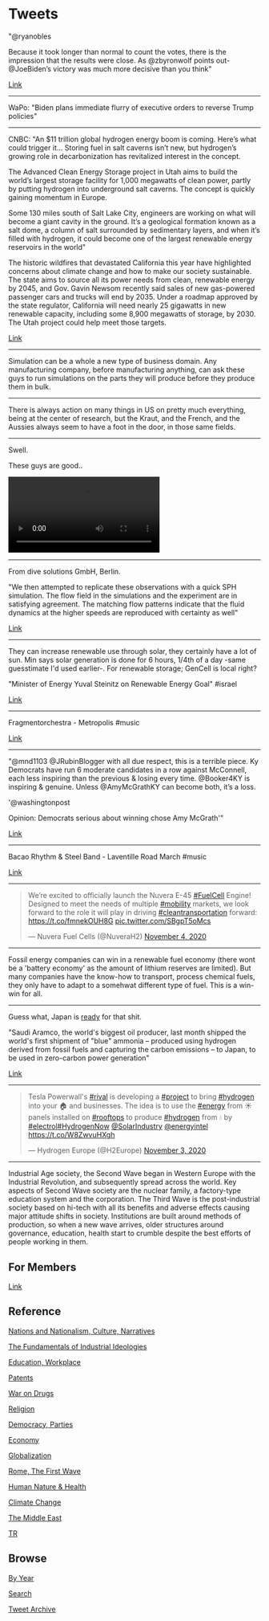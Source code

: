 # Tweets


"@ryanobles

Because it took longer than normal to count the votes, there is the
impression that the results were close. As @zbyronwolf points out-
@JoeBiden’s victory was much more decisive than you think"

[Link](https://twitter.com/ryanobles/status/1325235224989626368)

---

WaPo: "Biden plans immediate flurry of executive orders to reverse
Trump policies"

---

CNBC: "An $11 trillion global hydrogen energy boom is coming. Here’s
what could trigger it... Storing fuel in salt caverns isn’t new, but
hydrogen’s growing role in decarbonization has revitalized interest in
the concept.

The Advanced Clean Energy Storage project in Utah aims to build the
world’s largest storage facility for 1,000 megawatts of clean power,
partly by putting hydrogen into underground salt caverns. The concept
is quickly gaining momentum in Europe.

Some 130 miles south of Salt Lake City, engineers are working on what
will become a giant cavity in the ground. It’s a geological formation
known as a salt dome, a column of salt surrounded by sedimentary
layers, and when it’s filled with hydrogen, it could become one of the
largest renewable energy reservoirs in the world"

The historic wildfires that devastated California this year have
highlighted concerns about climate change and how to make our society
sustainable. The state aims to source all its power needs from clean,
renewable energy by 2045, and Gov. Gavin Newsom recently said sales of
new gas-powered passenger cars and trucks will end by 2035. Under a
roadmap approved by the state regulator, California will need nearly
25 gigawatts in new renewable capacity, including some 8,900 megawatts
of storage, by 2030. The Utah project could help meet those targets.

[Link](https://www.cnbc.com/2020/11/01/how-salt-caverns-may-trigger-11-trillion-hydrogen-energy-boom-.html)

---

Simulation can be a whole a new type of business domain. Any
manufacturing company, before manufacturing anything, can ask these
guys to run simulations on the parts they will produce before they
produce them in bulk.

---

There is always action on many things in US on pretty much everything,
being at the center of research, but the Kraut, and the French, and
the Aussies always seem to have a foot in the door, in those same
fields.

---

Swell.

These guys are good..

<video width="60%" controls>
<source src="https://f.hubspotusercontent30.net/hubfs/4229987/Gearbox_video.m4v" type="video/mp4">
</video>

---

From dive solutions GmbH, Berlin.

"We then attempted to replicate these observations with a quick SPH
simulation. The flow field in the simulations and the experiment are
in satisfying agreement. The matching flow patterns indicate that the
fluid dynamics at the higher speeds are reproduced with certainty as
well"

[Link](https://www.dive-solutions.de/articles/gearbox-lubrication-maximizing-efficiency-with-sph-simulations)

---

They can increase renewable use through solar, they certainly have a
lot of sun. Min says solar generation is done for 6 hours, 1/4th of a
day -same guesstimate I'd used earlier-. For renewable storage;
GenCell is local right?

"Minister of Energy Yuval Steinitz on Renewable Energy Goal" \#israel

[Link](https://youtu.be/Yg0kHwlQZbw?t=452)

---

Fragmentorchestra - Metropolis \#music

[Link](https://youtu.be/avDKbDMB-Do)

---

"@mnd1103 @JRubinBlogger with all due respect, this is a terrible
piece. Ky Democrats have run 6 moderate candidates in a row against
McConnell, each less inspiring than the previous & losing every
time. @Booker4KY is inspiring & genuine. Unless @AmyMcGrathKY can
become both, it’s a loss.

'@washingtonpost

Opinion: Democrats serious about winning chose Amy McGrath'"

[Link](https://twitter.com/mnd1103/status/1278378013051228167)

---

Bacao Rhythm & Steel Band - Laventille Road March \#music

[Link](https://youtu.be/W724jRLJSR8)

---

<blockquote class="twitter-tweet"><p lang="en" dir="ltr">We’re excited to officially launch the Nuvera E-45 <a href="https://twitter.com/hashtag/FuelCell?src=hash&amp;ref_src=twsrc%5Etfw">#FuelCell</a> Engine! Designed to meet the needs of multiple <a href="https://twitter.com/hashtag/mobility?src=hash&amp;ref_src=twsrc%5Etfw">#mobility</a> markets, we look forward to the role it will play in driving <a href="https://twitter.com/hashtag/cleantransportation?src=hash&amp;ref_src=twsrc%5Etfw">#cleantransportation</a> forward: <a href="https://t.co/fmnekOUH8G">https://t.co/fmnekOUH8G</a> <a href="https://t.co/SBgpT5oMcs">pic.twitter.com/SBgpT5oMcs</a></p>&mdash; Nuvera Fuel Cells (@NuveraH2) <a href="https://twitter.com/NuveraH2/status/1324008065780297729?ref_src=twsrc%5Etfw">November 4, 2020</a></blockquote> <script async src="https://platform.twitter.com/widgets.js" charset="utf-8"></script>

---

Fossil energy companies can win in a renewable fuel economy (there
wont be a 'battery economy' as the amount of lithium reserves are
limited). But many companies have the know-how to transport, process
chemical fuels, they only have to adapt to a somehwat different type
of fuel. This is a win-win for all.

---

Guess what, Japan is [ready](https://youtu.be/5ejL65tKsGM?t=107) for that shit. 

"Saudi Aramco, the world's biggest oil producer, last month shipped the
world's first shipment of "blue" ammonia – produced using hydrogen
derived from fossil fuels and capturing the carbon emissions – to
Japan, to be used in zero-carbon power generation"

[Link](https://www.afr.com/companies/energy/japan-net-zero-pledge-to-spur-carbon-free-hydrogen-lng-20201028-p5699t)

---

<blockquote class="twitter-tweet"><p lang="en" dir="ltr">Tesla Powerwall&#39;s <a href="https://twitter.com/hashtag/rival?src=hash&amp;ref_src=twsrc%5Etfw">#rival</a> is developing a <a href="https://twitter.com/hashtag/project?src=hash&amp;ref_src=twsrc%5Etfw">#project</a> to bring <a href="https://twitter.com/hashtag/hydrogen?src=hash&amp;ref_src=twsrc%5Etfw">#hydrogen</a> into your 🏠 and businesses. The idea is to use the <a href="https://twitter.com/hashtag/energy?src=hash&amp;ref_src=twsrc%5Etfw">#energy</a> from ☀️ panels installed on <a href="https://twitter.com/hashtag/rooftops?src=hash&amp;ref_src=twsrc%5Etfw">#rooftops</a> to produce <a href="https://twitter.com/hashtag/hydrogen?src=hash&amp;ref_src=twsrc%5Etfw">#hydrogen</a> from 💧 by <a href="https://twitter.com/hashtag/electrol?src=hash&amp;ref_src=twsrc%5Etfw">#electrol</a><a href="https://twitter.com/hashtag/HydrogenNow?src=hash&amp;ref_src=twsrc%5Etfw">#HydrogenNow</a> <a href="https://twitter.com/SolarIndustry?ref_src=twsrc%5Etfw">@SolarIndustry</a> <a href="https://twitter.com/energyintel?ref_src=twsrc%5Etfw">@energyintel</a> <a href="https://t.co/W8ZwvuHXgh">https://t.co/W8ZwvuHXgh</a></p>&mdash; Hydrogen Europe (@H2Europe) <a href="https://twitter.com/H2Europe/status/1323535387734679553?ref_src=twsrc%5Etfw">November 3, 2020</a></blockquote> <script async src="https://platform.twitter.com/widgets.js" charset="utf-8"></script>

---

Industrial Age society, the Second Wave began in Western Europe with
the Industrial Revolution, and subsequently spread across the
world. Key aspects of Second Wave society are the nuclear family, a
factory-type education system and the corporation. The Third Wave is
the post-industrial society based on hi-tech with all its benefits and
adverse effects causing major attitude shifts in society. Institutions
are built around methods of production, so when a new wave arrives,
older structures around governance, education, health start to crumble
despite the best efforts of people working in them.

## For Members

[Link](https://thirdwave-members.herokuapp.com)

## Reference

[Nations and Nationalism, Culture, Narratives](/2013/02/nations-and-nationalism.md)

[The Fundamentals of Industrial Ideologies](/2011/04/fundamentals-of-industrial-ideologies.md)

[Education, Workplace](2017/09/education-workplace.md)

[Patents](/2018/09/patents.md)

[War on Drugs](/2019/11/war-on-drugs.md)

[Religion](/2015/04/god-religion.md)

[Democracy, Parties](/2016/11/democracy.md)

[Economy](/2018/05/economy.md)

[Globalization](/2018/09/globalization.md)

[Rome, The First Wave](/2017/12/rome.md)

[Human Nature & Health](/2020/07/human-nature.md)

[Climate Change](/2018/12/climate.md)

[The Middle East](/2019/07/middleeast.md)

[TR](../tr)

## Browse

[By Year](years.md)

[Search](search.html)

[Tweet Archive](/tweets/README.md)



